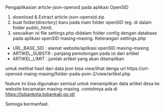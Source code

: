 Pengaplikasian article-json-opensid pada aplikasi OpenSID
1. download & Extract article-json-opensid.zip
2. buat folder(directory) baru pada main folder openSID (eg. di dalam folder public_html).
3. sesuaikan isi file settings.php didalam folder config dengan database pada aplikasi openSID masing-masing.
Keterangan settings.php
- URL_BASE_SID : alamat website/aplikasi openSID masing-masing
- ARTIKEL_SUBSTR : panjang pemotongan pada isi dari artikel
- ARTIKEL_LIMIT : jumlah artikel yang akan ditampilkan

untuk melihat hasil dari data json bisa view/lihat denga url https://url-opensid-maing-masing/folder-pada-poin-2/view/artikel.php

feature ini bisa digunakan semisal untuk menampilkan data artikel desa ke website kecamatan masing-masing. contohnya ada di https://tubankota.tubankab.go.id/

Semoga bermanfaat.

